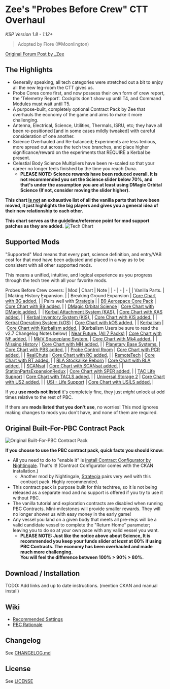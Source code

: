 # Zee's "Probes Before Crew" CTT Overhaul
*KSP Version 1.8 - 1.12+*

> Adopted by Flore (@Moonlington)

[Original Forum Post by _Zee](https://forum.kerbalspaceprogram.com/topic/181013-ksp-18-112-probes-before-crew-pbc-version-293/)

## The Highlights
- Generally speaking, all tech categories were stretched out a bit to enjoy all the new leg-room the CTT gives us.
- Probe Cores come first, and now possess their own form of crew report, the 'Telemetry Report'. Cockpits don't show up until T4, and Command Modules must wait until T5.
- A purpose-built, completely optional Contract Pack by Zee that overhauls the economy of the game and aims to make it more challenging.
- Antenna, Electrical, Science, Utilities, Thermals, ISRU, etc;  they have all been re-positioned [and in some cases mildly tweaked] with careful consideration of one another.
- Science Overhauled and Re-balanced; Experiments are less tedious, more spread out across the tech tree branches, and place higher significance/reward on the experiments that REQUIRE a Kerbal be present.
- Celestial Body Science Multipliers have been re-scaled so that your career no longer feels finished by the time you reach Duna. 
  - **PLEASE NOTE: Science rewards have been reduced overall. It is not recommended you set the Science slider below 70%, and that's under the assumption you are at least using DMagic Orbital Science (If not, consider moving the slider higher).**

**This chart <ins>is not</ins> an exhaustive list of all the vanilla parts that have been moved, it just highlights the big players and gives you a general idea of their new relationship to each other.**

**This chart serves as the guideline/reference point for mod support patches as they are added.**
![Tech Chart](https://i.ibb.co/ynzq6G56/Front-Page-Main.png)

## Supported Mods
"Supported" Mod means that every part, science definition, and entry/VAB cost for that mod have been adjusted and placed in a way as to be consistent with all other supported mods.

This means a unified, intuitive, and logical experience as you progress through the tech tree with all your favorite mods.

Probes Before Crew covers: 
| Mod | Chart | Note | 
| - | - | - |
| Vanilla Parts. |
| Making History Expansion. |
| Breaking Ground Expansion | [Core Chart with BG added.](https://ibb.co/hxBqYwr2) |
| Pairs well with [Strategia](https://forum.kerbalspaceprogram.com/index.php?/topic/131808-15x-strategia-v173-2018-12-12/&tab=comments#comment-2402496) |
| [B9 Aerospace Core Pack](https://forum.kerbalspaceprogram.com/index.php?/topic/155491-15x-b9-aerospace-release-652-december-14-2018/) | [Core Chart with B9 added.](https://ibb.co/tMF9L5Y8) |
| [DMagic Orbital Science](https://forum.kerbalspaceprogram.com/index.php?/topic/59009-15x-dmagic-orbital-science-new-science-parts-v141-10262018/) | [Core Chart with DMagic added.](https://ibb.co/ccb11fnb) | 
| [Kerbal Attachment System (KAS).](https://forum.kerbalspaceprogram.com/index.php?/topic/142594-15-kerbal-attachment-system-kas-v11/&tab=comments#comment-2649494) | [Core Chart with KAS added.](https://ibb.co/HTkDDh0F) |
| [Kerbal Inventory System (KIS).](https://forum.kerbalspaceprogram.com/index.php?/topic/149848-15-kerbal-inventory-system-kis-v116/&tab=comments#comment-2801128) | [Core Chart with KIS added.](https://ibb.co/TxKLftZg) |
| [Kerbal Operating System (kOS)](https://forum.kerbalspaceprogram.com/index.php?/topic/165628-141-kos-v1152-kos-scriptable-autopilot-system/&tab=comments#comment-3175111) | [Core Chart with kOS added.](https://ibb.co/bj3KjPdb) |
| [Kerbalism](https://forum.kerbalspaceprogram.com/index.php?/topic/172400-literally-every-ksp-version-since-13-kerbalism-v211/) | [Core Chart with Kerbalism added.](https://ibb.co/93hQRs05) | (Kerbalism Users be sure to read the v2.7 Changelog Notes below)
| [Near Future. (All 7 Packs)](https://forum.kerbalspaceprogram.com/index.php?/topic/155465-15x-near-future-technologies-large-nf-spacecraft-update/&tab=comments#comment-2931918) | [Core Chart with NF added.](https://ibb.co/d0vx0Bpv) |
| [MkIV Spaceplane System.](https://forum.kerbalspaceprogram.com/index.php?/topic/91713-16x-mark-iv-spaceplane-system-january-21-2019/) | [Core Chart with Mk4 added.](https://ibb.co/HDgNNf6H) |
| [Missing History](https://forum.kerbalspaceprogram.com/index.php?/topic/172232-16-missinghistory-v172-handy-parts-to-complement-making-history/&tab=comments#comment-3320601) | [Core Chart with MH added.](https://ibb.co/gK0sD4c) |
| [Planetary Base Systems.](https://forum.kerbalspaceprogram.com/index.php?/topic/133606-170-kerbal-planetary-base-systems-v169-25-april-2019/) | [Core Chart with PBS added.](https://ibb.co/CKRRcQzV) |
| [Probe Control Room](https://forum.kerbalspaceprogram.com/index.php?/topic/166760-151-probe-control-room-recontrolled/&tab=comments#comment-3200978) | [Core Chart with PCR added.](https://ibb.co/NdvmF81m) |
| [RealChute](https://forum.kerbalspaceprogram.com/index.php?/topic/52931-15x-realchute-parachute-systems-v1471-161018/&tab=comments#comment-768045) | [Core Chart with RC added.](https://ibb.co/F4XxSBHk) |
| [RemoteTech](https://forum.kerbalspaceprogram.com/index.php?/topic/139167-151-145-131-remotetech-v190-2018-10-29/&tab=comments#comment-2565813) | [Core Chart with RT added.](https://ibb.co/qYppkbnf) |
| [RLA Stockalike Reborn](https://forum.kerbalspaceprogram.com/index.php?/topic/175512-12-13-14-15-rla-reborn/&tab=comments#comment-3390459) | [Core Chart with RLA added.](https://ibb.co/LhkJJkVf) |
| [SCANsat](https://forum.kerbalspaceprogram.com/index.php?/topic/72679-15x-16x-scansat-v1810-real-scanning-real-science-at-warp-speed-december-31-2018/) | [Core Chart with SCANsat added.](https://ibb.co/xKR7Q8qh) |
| [StationPartsExpansionRedux](https://forum.kerbalspaceprogram.com/index.php?/topic/170211-15x-stockalike-station-parts-redux-nov-22/&tab=comments#comment-3280025) | [Core Chart with SPER added.](https://ibb.co/DH99fyBj) |
| [TAC Life Support](https://forum.kerbalspaceprogram.com/index.php?/topic/146465-15x-tac-life-support-v01311-release-2nd-nov-2018/&) | [Core Chart with TACLS added.](https://ibb.co/LdxkLVqY) |
| [Universal Storage 2](https://forum.kerbalspaceprogram.com/index.php?/topic/177385-universal-storage-ii/) | [Core Chart with US2 added.](https://ibb.co/1tHh8jdT) |
| [USI - Life Support](https://forum.kerbalspaceprogram.com/index.php?/topic/105202-13-usi-life-support-050/&tab=comments#comment-1853107) | [Core Chart with USILS added.](https://ibb.co/PstyhPtg) |

If you **use mods not listed** it's completely fine, they just *might* unlock at odd times relative to the rest of PBC.

If there are **mods listed that you don't use**, no worries! This mod ignores making changes to mods you don't have, and none of them are required.

## Original Built-For-PBC Contract Pack
![Original Built-For-PBC Contract Pack](https://i.ibb.co/vvk05yTC/Contracts-Map-V9.png)

**If you choose to use the PBC contract pack, quick facts you should know:**

-   All you need to do to "enable it" is [install Contract Configurator by Nightingale](https://forum.kerbalspaceprogram.com/index.php?/topic/91625-16x-contract-configurator-v1271-2018-12-28/). That's it! (Contract Configurator comes with the CKAN installation.)
    -   Another mod by Nightingale, [Strategia](https://forum.kerbalspaceprogram.com/index.php?/topic/131808-15x-strategia-v173-2018-12-12/&tab=comments#comment-2402496) pairs very well with this contract pack. Highly recommended.
-   This contract pack is purpose built for this techtree, so it is not being released as a separate mod and no support is offered if you try to use it without PBC.
-   The vanilla tutorial and exploration contracts are disabled when running PBC Contracts. Mini-milestones will provide smaller rewards. They will no longer shower us with easy money in the early game! 
-   Any vessel you land on a given body that meets all pre-reqs will be a valid candidate vessel to complete the "Return Home" parameter; leaving you to do so at your own pace with any valid vessel you want.
    -   **PLEASE NOTE: Just like the notice above about Science, It is recommended you keep your funds slider *at least* at 80% if using PBC Contracts. The economy has been overhauled and made much more challenging.\
You will feel the difference between 100% > 90% > 80%.**

## Download / Installation
TODO: Add links and up to date instructions. (mention CKAN and manual install)

## Wiki
- [Recommended Settings](https://github.com/Moonlington/ProbesBeforeCrew/wiki/Recommended-Settings)
- [PBC Rationale](https://github.com/Moonlington/ProbesBeforeCrew/wiki/PBC-Rationale)

## Changelog
See [CHANGELOG.md](CHANGELOG.md)

## License
See [LICENSE](LICENSE)
